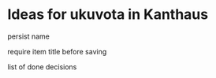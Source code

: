 # Ideas for ukuvota in Kanthaus

persist name

require item title before saving

list of done decisions
